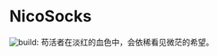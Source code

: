 # NicoSocks
<img src="https://travis-ci.org/HelloW0r1d/NicoSocks.svg?branch=master" alt="build:">
苟活者在淡红的血色中，会依稀看见微茫的希望。
